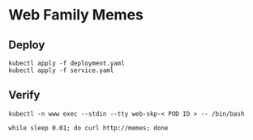 
# Web Family Memes

## Deploy

```
kubectl apply -f deployment.yaml
kubectl apply -f service.yaml
```

## Verify

```
kubectl -n www exec --stdin --tty web-skp-< POD ID > -- /bin/bash
```

```
while sleep 0.01; do curl http://memes; done
```


